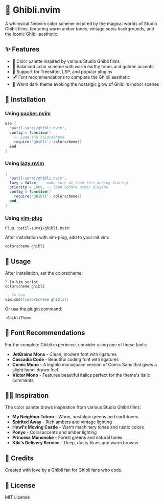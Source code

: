 # 🌱 Ghibli.nvim

A whimsical Neovim color scheme inspired by the magical worlds of Studio Ghibli films, featuring warm amber tones, vintage sepia backgrounds, and the iconic Ghibli aesthetic.
<!-- 
![Ghibli.nvim Theme](https://via.placeholder.com/800x450) -->

## ✨ Features

- 🎨 Color palette inspired by various Studio Ghibli films
- 🌿 Balanced color scheme with warm earthy tones and golden accents
- 🌟 Support for Treesitter, LSP, and popular plugins
- 🖋️ Font recommendations to complete the Ghibli aesthetic
- 🏮 Warm dark theme evoking the nostalgic glow of Ghibli's indoor scenes

## 🌊 Installation

### Using [packer.nvim](https://github.com/wbthomason/packer.nvim)

```lua
use {
  'patil-suraj/ghibli.nvim',
  config = function()
    -- Load the colorscheme
    require('ghibli').colorscheme()
  end
}
```

### Using [lazy.nvim](https://github.com/folke/lazy.nvim)

```lua
{
  'patil-suraj/ghibli.nvim',
  lazy = false, -- make sure we load this during startup
  priority = 1000, -- load before other plugins
  config = function()
    require('ghibli').colorscheme()
  end,
}
```

### Using [vim-plug](https://github.com/junegunn/vim-plug)

```vim
Plug 'patil-suraj/ghibli.nvim'
```

After installation with vim-plug, add to your init.vim:

```vim
colorscheme ghibli
```

## 🍃 Usage

After installation, set the colorscheme:

```vim
" In Vim script
colorscheme ghibli
```

```lua
-- In Lua
vim.cmd[[colorscheme ghibli]]
```

Or use the plugin command:

```vim
:GhibliTheme
```

## 🌸 Font Recommendations

For the complete Ghibli experience, consider using one of these fonts:

- **JetBrains Mono** - Clean, modern font with ligatures
- **Cascadia Code** - Beautiful coding font with ligatures
- **Comic Mono** - A legible monospace version of Comic Sans that gives a slight hand-drawn feel
- **Victor Mono** - Features beautiful italics perfect for the theme's italic comments


## 🧙‍♂️ Inspiration

The color palette draws inspiration from various Studio Ghibli films:

- **My Neighbor Totoro** - Warm, nostalgic greens and earthtones
- **Spirited Away** - Rich ambers and vintage lighting
- **Howl's Moving Castle** - Warm machinery tones and rustic colors
- **Ponyo** - Coral accents and amber lighting
- **Princess Mononoke** - Forest greens and natural tones
- **Kiki's Delivery Service** - Deep, dusty blues and warm browns

<!-- ## 📸 Screenshots

![Editing Lua](https://via.placeholder.com/800x450)
![Editing Python](https://via.placeholder.com/800x450)
![Editing Javascript](https://via.placeholder.com/800x450) -->

## 🌟 Credits

Created with love by a Ghibli fan for Ghibli fans who code.

## 📝 License

MIT License